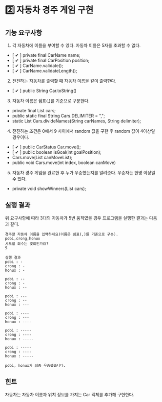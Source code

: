 # 2️⃣ 자동차 경주 게임 구현
## 기능 요구사항
1. 각 자동차에 이름을 부여할 수 있다. 자동차 이름은 5자를 초과할 수 없다.
- [ ✔ ] private final CarName name;
- [ ✔ ] private final CarPosition position;
- [ ✔ ] CarName.validate();
- [ ✔ ] CarName.validateLength();

2. 전진하는 자동차를 출력할 때 자동차 이름을 같이 출력한다.
- [ ✔ ] public String Car.toString()

3. 자동차 이름은 쉼표(,)를 기준으로 구분한다.
- private final List<Car> cars;
- public static final String Cars.DELIMITER = ",";
- static List<String> Cars.divideNames(String carNames, String delimiter);

4. 전진하는 조건은 0에서 9 사이에서 random 값을 구한 후 random 값이 4이상일 경우이다.
- [ ✔ ] public CarStatus Car.move();
- [ ✔ ] public boolean isGoal(int goalPosition);
- Cars.move(List<Boolean> canMoveList);
- public void Cars.move(int index, boolean canMove)

5. 자동차 경주 게임을 완료한 후 누가 우승했는지를 알려준다. 우승자는 한명 이상일 수 있다.
- private void showWinners(List<Car> cars);

## 실행 결과
위 요구사항에 따라 3대의 자동차가 5번 움직였을 경우 프로그램을 실행한 결과는 다음과 같다.

```
경주할 자동차 이름을 입력하세요(이름은 쉼표(,)를 기준으로 구분).
pobi,crong,honux
시도할 회수는 몇회인가요?
5

실행 결과
pobi : -
crong : -
honux : -

pobi : --
crong : -
honux : --

pobi : ---
crong : --
honux : ---

pobi : ----
crong : ---
honux : ----

pobi : -----
crong : ----
honux : -----

pobi : -----
crong : ----
honux : -----

pobi, honux가 최종 우승했습니다.
```

## 힌트
자동차는 자동차 이름과 위치 정보를 가지는 Car 객체를 추가해 구현한다.